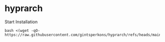 # hyprarch

Start Installation
```
bash <(wget -qO- https://raw.githubusercontent.com/gintsperkons/hyprarch/refs/heads/main/boot.sh)
```